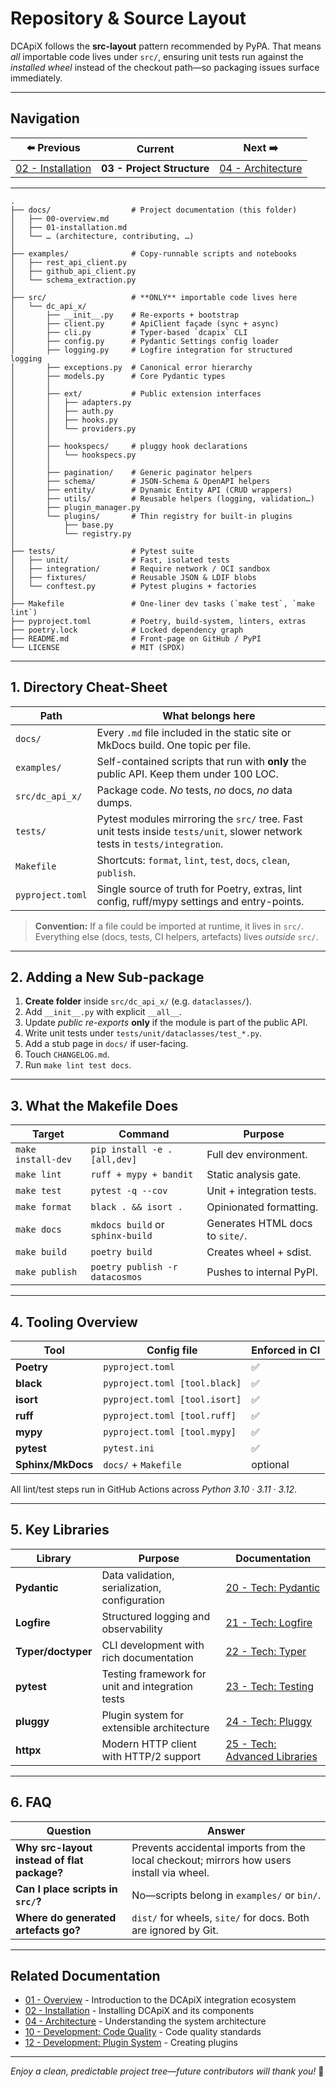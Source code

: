 # Repository & Source Layout

DCApiX follows the **src-layout** pattern recommended by PyPA.
That means *all* importable code lives under `src/`, ensuring unit tests run
against the *installed wheel* instead of the checkout path—so packaging issues
surface immediately.

---

## Navigation

| ⬅️ Previous | Current | Next ➡️ |
|-------------|---------|----------|
| [02 - Installation](02-installation.md) | **03 - Project Structure** | [04 - Architecture](04-architecture.md) |

---

```text
.
├── docs/                  # Project documentation (this folder)
│   ├── 00-overview.md
│   ├── 01-installation.md
│   └── … (architecture, contributing, …)
│
├── examples/              # Copy-runnable scripts and notebooks
│   ├── rest_api_client.py
│   ├── github_api_client.py
│   └── schema_extraction.py
│
├── src/                   # **ONLY** importable code lives here
│   └── dc_api_x/
│       ├── __init__.py    # Re-exports + bootstrap
│       ├── client.py      # ApiClient façade (sync + async)
│       ├── cli.py         # Typer-based `dcapix` CLI
│       ├── config.py      # Pydantic Settings config loader
│       ├── logging.py     # Logfire integration for structured logging
│       ├── exceptions.py  # Canonical error hierarchy
│       ├── models.py      # Core Pydantic types
│       │
│       ├── ext/           # Public extension interfaces
│       │   ├── adapters.py
│       │   ├── auth.py
│       │   ├── hooks.py
│       │   └── providers.py
│       │
│       ├── hookspecs/     # pluggy hook declarations
│       │   └── hookspecs.py
│       │
│       ├── pagination/    # Generic paginator helpers
│       ├── schema/        # JSON-Schema & OpenAPI helpers
│       ├── entity/        # Dynamic Entity API (CRUD wrappers)
│       ├── utils/         # Reusable helpers (logging, validation…)
│       ├── plugin_manager.py
│       └── plugins/       # Thin registry for built-in plugins
│           ├── base.py
│           └── registry.py
│
├── tests/                 # Pytest suite
│   ├── unit/              # Fast, isolated tests
│   ├── integration/       # Require network / OCI sandbox
│   ├── fixtures/          # Reusable JSON & LDIF blobs
│   └── conftest.py        # Pytest plugins + factories
│
├── Makefile               # One-liner dev tasks (`make test`, `make lint`)
├── pyproject.toml         # Poetry, build-system, linters, extras
├── poetry.lock            # Locked dependency graph
├── README.md              # Front-page on GitHub / PyPI
└── LICENSE                # MIT (SPDX)
```

---

## 1. Directory Cheat-Sheet

| Path             | What belongs here                                                                                                           |
| ---------------- | --------------------------------------------------------------------------------------------------------------------------- |
| `docs/`          | Every `.md` file included in the static site or MkDocs build. One topic per file.                                           |
| `examples/`      | Self-contained scripts that run with **only** the public API. Keep them under 100 LOC.                                      |
| `src/dc_api_x/`  | Package code. *No* tests, *no* docs, *no* data dumps.                                                                       |
| `tests/`         | Pytest modules mirroring the `src/` tree. Fast unit tests inside `tests/unit`, slower network tests in `tests/integration`. |
| `Makefile`       | Shortcuts: `format`, `lint`, `test`, `docs`, `clean`, `publish`.                                                            |
| `pyproject.toml` | Single source of truth for Poetry, extras, lint config, ruff/mypy settings and entry-points.                                |

> **Convention:**
> If a file could be imported at runtime, it lives in `src/`.
> Everything else (docs, tests, CI helpers, artefacts) lives *outside* `src/`.

---

## 2. Adding a New Sub-package

1. **Create folder** inside `src/dc_api_x/` (e.g. `dataclasses/`).
2. Add `__init__.py` with explicit `__all__`.
3. Update *public re-exports* **only** if the module is part of the public API.
4. Write unit tests under `tests/unit/dataclasses/test_*.py`.
5. Add a stub page in `docs/` if user-facing.
6. Touch `CHANGELOG.md`.
7. Run `make lint test docs`.

---

## 3. What the Makefile Does

| Target             | Command                          | Purpose                         |
| ------------------ | -------------------------------- | ------------------------------- |
| `make install-dev` | `pip install -e .[all,dev]`      | Full dev environment.           |
| `make lint`        | `ruff + mypy + bandit`           | Static analysis gate.           |
| `make test`        | `pytest -q --cov`                | Unit + integration tests.       |
| `make format`      | `black . && isort .`             | Opinionated formatting.         |
| `make docs`        | `mkdocs build` or `sphinx-build` | Generates HTML docs to `site/`. |
| `make build`       | `poetry build`                   | Creates wheel + sdist.          |
| `make publish`     | `poetry publish -r datacosmos`   | Pushes to internal PyPI.        |

---

## 4. Tooling Overview

| Tool              | Config file                   | Enforced in CI |
| ----------------- | ----------------------------- | -------------- |
| **Poetry**        | `pyproject.toml`              | ✅              |
| **black**         | `pyproject.toml [tool.black]` | ✅              |
| **isort**         | `pyproject.toml [tool.isort]` | ✅              |
| **ruff**          | `pyproject.toml [tool.ruff]`  | ✅              |
| **mypy**          | `pyproject.toml [tool.mypy]`  | ✅              |
| **pytest**        | `pytest.ini`                  | ✅              |
| **Sphinx/MkDocs** | `docs/` + `Makefile`          | optional       |

All lint/test steps run in GitHub Actions across *Python 3.10 · 3.11 · 3.12*.

---

## 5. Key Libraries

| Library           | Purpose                                         | Documentation                    |
| ----------------- | ----------------------------------------------- | -------------------------------- |
| **Pydantic** | Data validation, serialization, configuration  | [20 - Tech: Pydantic](20-tech-pydantic.md) |
| **Logfire**       | Structured logging and observability            | [21 - Tech: Logfire](21-tech-logfire.md)   |
| **Typer/doctyper**| CLI development with rich documentation         | [22 - Tech: Typer](22-tech-typer.md)       |
| **pytest**        | Testing framework for unit and integration tests | [23 - Tech: Testing](23-tech-testing.md)     |
| **pluggy**        | Plugin system for extensible architecture       | [24 - Tech: Pluggy](24-tech-pluggy.md)     |
| **httpx**         | Modern HTTP client with HTTP/2 support          | [25 - Tech: Advanced Libraries](25-tech-advanced-libraries.md) |

---

## 6. FAQ

| Question                                    | Answer                                                                                    |
| ------------------------------------------- | ----------------------------------------------------------------------------------------- |
| **Why src-layout instead of flat package?** | Prevents accidental imports from the local checkout; mirrors how users install via wheel. |
| **Can I place scripts in `src/`?**          | No—scripts belong in `examples/` or `bin/`.                                               |
| **Where do generated artefacts go?**        | `dist/` for wheels, `site/` for docs. Both are ignored by Git.                            |

---

## Related Documentation

* [01 - Overview](01-overview.md) - Introduction to the DCApiX integration ecosystem
* [02 - Installation](02-installation.md) - Installing DCApiX and its components
* [04 - Architecture](04-architecture.md) - Understanding the system architecture
* [10 - Development: Code Quality](10-development-code-quality.md) - Code quality standards
* [12 - Development: Plugin System](12-development-plugin-system.md) - Creating plugins

---

*Enjoy a clean, predictable project tree—future contributors will thank you!* 🚀
